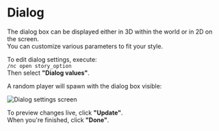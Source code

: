 # Dialog

The dialog box can be displayed either in 3D within the world or in 2D on the screen.  
You can customize various parameters to fit your style.

To edit dialog settings, execute:  
`/nc open story_option`  
Then select **"Dialog values"**.

A random player will spawn with the dialog box visible:

![Dialog settings screen](/assets/customizations/dialog/dialog-settings-screen.png)

To preview changes live, click **"Update"**.  
When you're finished, click **"Done"**.
